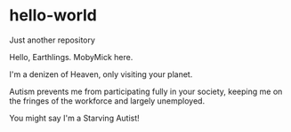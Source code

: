 # hello-world
Just another repository

Hello, Earthlings. MobyMick here.  

I'm a denizen of Heaven, only visiting your planet.

Autism prevents me from participating fully in your society, keeping me on the fringes of the workforce and largely unemployed.  

You might say I'm a Starving Autist!
